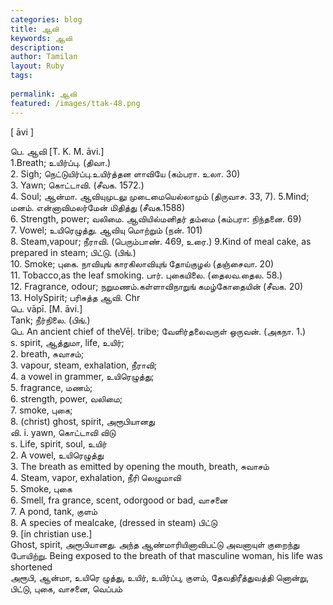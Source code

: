 ```yaml
---
categories: blog
title: ஆவி
keywords: ஆவி
description: 
author: Tamilan
layout: Ruby
tags: 
 
permalink: ஆவி
featured: /images/ttak-48.png
---
```

  
[ āvi ]  
  
பெ. ஆவி [T. K. M. āvi.]  
1.Breath; உயிர்ப்பு. (திவா.)  
2. Sigh; நெட்டுயிர்ப்பு.உயிர்த்தன ளாவியே (கம்பரா. உலா. 30)  
3. Yawn; கொட்டாவி. (சீவக. 1572.)  
4. Soul; ஆன்மா. ஆவியுமுடலு முடைமையெல்லாமும் (திருவாச. 33, 7). 5.Mind; மனம். என்னாவிமலர்மேன் மிதித்து (சீவக.1588)  
6. Strength, power; வலிமை. ஆவியில்மனிதர் தம்மை (கம்பரா: நிந்தனை. 69)  
7. Vowel; உயிரெழுத்து. ஆவியு மொற்றும் (நன். 101)  
8. Steam,vapour; நீராவி. (பெரும்பாண். 469, உரை.) 9.Kind of meal cake, as prepared in steam; பிட்டு. (பிங்.)  
10. Smoke; புகை. நாவியுங் காரகிலாவியுங் தோய்குழல் (தஞ்சைவா. 20)  
11. Tobacco,as the leaf smoking. பார். புகையிலை. (தைலவ.தைல. 58.)  
12. Fragrance, odour; நறுமணம்.கள்ளாவிநாறுங் கமழ்கோதையின் (சீவக. 20)  
13. HolySpirit; பரிசுத்த ஆவி. Chr  
பெ. vāpī. [M. āvi.]  
Tank; நீர்நிலை. (பிங்.)  
பெ. An ancient chief of theVēḷ. tribe; வேளிர்தலைவருள் ஒருவன். (அகநா. 1.)  
s. spirit, ஆத்துமா, life, உயிர்;  
2. breath, சுவாசம்;  
3. vapour, steam, exhalation, நீராவி;  
4. a vowel in grammer, உயிரெழுத்து;  
5. fragrance, மணம்;  
6. strength, power, வலிமை;  
7. smoke, புகை;  
8. (christ) ghost, spirit, அரூபியானது  
வி. i. yawn, கொட்டாவி விடு  
s. Life, spirit, soul, உயிர்  
2. A vowel, உயிரெழுத்து  
3. The breath as emitted by opening the mouth, breath, சுவாசம்  
4. Steam, vapor, exhalation, நீரி லெழுமாவி  
5. Smoke, புகை  
6. Smell, fra grance, scent, odorgood or bad, வாசனை  
7. A pond, tank, குளம்  
8. A species of mealcake, (dressed in steam) பிட்டு  
9. [in christian use.]  
Ghost, spirit, அரூபியானது. அந்த ஆண்மாரியினாவிபட்டு அவனாயுள் குறைந்து போயிற்று. Being exposed to the breath of that masculine woman, his life was shortened  
அரூபி, ஆன்மா, உயிரெ ழுத்து, உயிர், உயிர்ப்பு, குளம், தேவதிரீத்துவத்தி னொன்று, பிட்டு, புகை, வாசனை, வெப்பம்